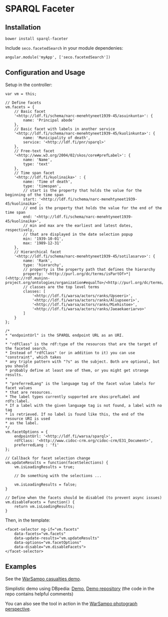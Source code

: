 # SPARQL Faceter

## Installation

`bower install sparql-faceter`

Include `seco.facetedSearch` in your module dependenies:

```
angular.module('myApp', ['seco.facetedSearch'])
```

## Configuration and Usage

Setup in the controller:

```
var vm = this;

// Define facets
vm.facets = {
    // Basic facet
    '<http://ldf.fi/schema/narc-menehtyneet1939-45/asuinkunta>': {
        name: 'Principal abode'
    },
    // Basic facet with labels in another service
    '<http://ldf.fi/schema/narc-menehtyneet1939-45/kuolinkunta>': {
        name: 'Municipality of death',
        service: '<http://ldf.fi/pnr/sparql>'
    },
    // Free-text facet
    '<http://www.w3.org/2004/02/skos/core#prefLabel>': {
        name: 'Name',
        type: 'text'
    },
    // Time span facet
    '<http://ldf.fi/kuolinaika>' : {
        name: 'Time of death',
        type: 'timespan',
        // start is the property that holds the value for the beginning of the time span
        start: '<http://ldf.fi/schema/narc-menehtyneet1939-45/kuolinaika>',
        // end is the property that holds the value for the end of the time span
        end: '<http://ldf.fi/schema/narc-menehtyneet1939-45/kuolinaika>',
        // min and max are the earliest and latest dates, respectively,
        // that are displayed in the date selection popup
        min: '1939-10-01',
        max: '1989-12-31'
    },
    // Hierarchical facet
    '<http://ldf.fi/schema/narc-menehtyneet1939-45/sotilasarvo>': {
        name: 'Rank',
        type: 'hierarchy',
        // property is the property path that defines the hierarchy
        property: '<http://purl.org/dc/terms/isPartOf>*|(<http://rdf.muninn-project.org/ontologies/organization#equalTo>/<http://purl.org/dc/terms/isPartOf>*)',
        // classes are the top level terms
        classes: [
            '<http://ldf.fi/warsa/actors/ranks/Upseeri>',
            '<http://ldf.fi/warsa/actors/ranks/Aliupseeri>',
            '<http://ldf.fi/warsa/actors/ranks/Miehistoe>',
            '<http://ldf.fi/warsa/actors/ranks/Jaeaekaeriarvo>'
        ]
    }
};

/*
* "endpointUrl" is the SPARQL endpoint URL as an URI.
*
* "rdfClass" is the rdf:type of the resources that are the target of the faceted search.
* Instead of "rdfClass" (or in addition to it) you can use "constraint", which takes
* any triple pattern with "?s" as the subject. Both are optional, but you should
* probably define at least one of them, or you might get strange results.
*
* "preferredLang" is the language tag of the facet value labels for facet values
* that are resources.
* The label types currently supported are skos:prefLabel and rdfs:label.
* If a label with the given language tag is not found, a label with no tag
* is retrieved. If no label is found like this, the end of the resource URI is used
* as the label.
*/
vm.facetOptions = {
    endpointUrl: '<http://ldf.fi/warsa/sparql>',
    rdfClass: '<http://www.cidoc-crm.org/cidoc-crm/E31_Document>',
    preferredLang : 'fi'
};

// Callback for facet selection change
vm.updateResults = function(facetSelections) {
    vm.isLoadingResults = true;

    // Do something with the selections ...

    vm.isLoadingResults = false;
}

// Define when the facets should be disabled (to prevent async issues)
vm.disableFacets = function() {
    return vm.isLoadingResults;
}
```

Then, in the template:

```
<facet-selector ng-if="vm.facets"
    data-facets="vm.facets"
    data-update-results="vm.updateResults"
    data-options="vm.facetOptions"
    data-disable="vm.disableFacets">
</facet-selector>
```

## Examples
See the [WarSampo casualties demo](https://github.com/SemanticComputing/casualties-demo).

Simplistic demo using DBpedia: [Demo](http://semanticcomputing.github.io/sparql-faceter-dbpedia-demo/#),
[Demo repository](https://github.com/SemanticComputing/sparql-faceter-dbpedia-demo) (the code in the repo contains helpful comments)

You can also see the tool in action in the [WarSampo photograph perspective](http://www.sotasampo.fi/en/photographs).
